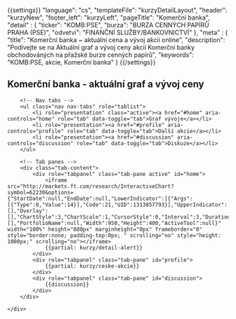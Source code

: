 {{settings}}
"language": "cs",
"templateFile": "kurzyDetailLayout",
"header": "kurzyNew",
"footer_left": "kurzyLeft",
"pageTitle": "Komerční banka",
"detail" : {
    "ticker": "KOMB:PSE",
    "burza": "BURZA CENNÝCH PAPÍRŮ PRAHA (PSE)",
    "odvetvi": "FINANČNÍ SLUŽBY/BANKOVNICTVÍ"
},
"meta" : {
    "title": "Komerční banka ~ aktuální cena a vývoj akcií online",
    "description": "Podívejte se na Aktuální graf a vývoj ceny akcií Komerční banky obchodováných na přažské burze cenných papírů",
    "keywords": "KOMB:PSE, akcie, Komerční banka"
}
{{/settings}}

<h2>Komerční banka - aktuální graf a vývoj ceny</h2>
        
<div id="mainBox">
    <div>

        <!-- Nav tabs -->
        <ul class="nav nav-tabs" role="tablist">
            <li role="presentation" class="active"><a href="#home" aria-controls="home" role="tab" data-toggle="tab">Graf vývoje</a></li>
            <li role="presentation"><a href="#profile" aria-controls="profile" role="tab" data-toggle="tab">Další akcie</a></li>            
            <li role="presentation"><a href="#discussion" aria-controls="discussion" role="tab" data-toggle="tab">Diskuze</a></li>            
        </ul>

        <!-- Tab panes -->
        <div class="tab-content">
            <div role="tabpanel" class="tab-pane active" id="home">
                <iframe src="http://markets.ft.com/research/InteractiveChart?symbol=62230&options={"StartDate":null,"EndDate":null,"LowerIndicator":[{"Args":[{"Type":0,"Value":14}],"Code":21,"UID":1313857793}],"UpperIndicator":[],"Overlay":[],"ChartStyle":3,"ChartScale":1,"CursorStyle":0,"Interval":3,"Duration":1,"Comparison":[],"PortfolioName":null,"Width":950,"Height":400,"ActiveTool":null}" width="100%" height="880px" marginheight="0px" frameborder="0" style="border:none; padding-top:0px; " scrolling="no" style="height: 1000px;" scrolling="no"></iframe>
                {{partial: kurzy/detail-alert}}
            </div>
            <div role="tabpanel" class="tab-pane" id="profile">
                {{partial: kurzy/ceske-akcie}}
            </div>
            <div role="tabpanel" class="tab-pane" id="discussion">
                {{discussion}}
            </div>
        </div>

    </div>
</div>